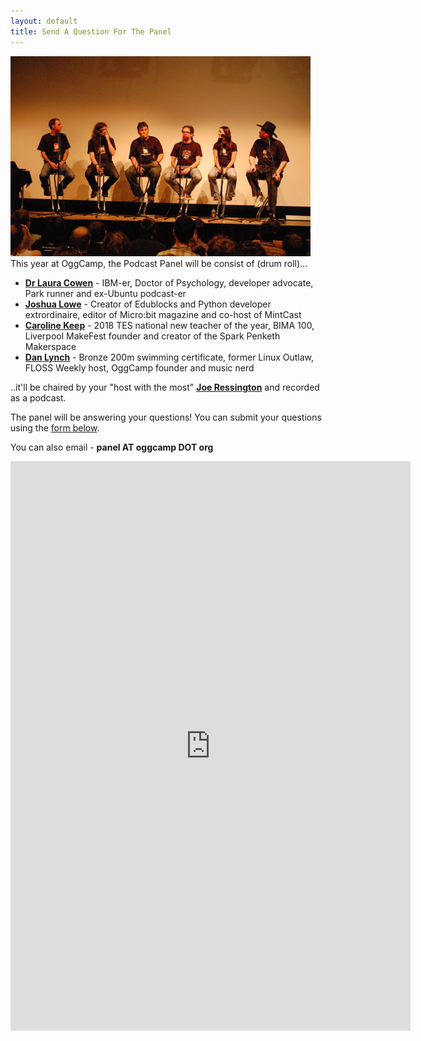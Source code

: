 ```yaml
---
layout: default
title: Send A Question For The Panel
---
```


<img src="/assets/img/Oggcamp11Podcast.jpg" class="right-float-crew" /> This year at OggCamp, the Podcast Panel will be consist of (drum roll)...
- <a href="hhttp://lauracowen.co.uk/blog/about/">**Dr Laura Cowen**</a> - IBM-er, Doctor of Psychology, developer advocate, Park runner and ex-Ubuntu podcast-er
- <a href="https://about.me/joshua.lowe">**Joshua Lowe**</a> - Creator of Edublocks and Python developer extrordinaire, editor of Micro:bit magazine and co-host of MintCast
- <a href="https://twitter.com/Ka81">**Caroline Keep**</a> - 2018 TES national new teacher of the year, BIMA 100, Liverpool MakeFest founder and creator of the Spark Penketh Makerspace
- <a href="https://danlynch.org/">**Dan Lynch**</a> - Bronze 200m swimming certificate, former Linux Outlaw, FLOSS Weekly host, OggCamp founder and music nerd

..it'll be chaired by your "host with the most" <a href="https://joeress.com">**Joe Ressington**</a> and recorded as a podcast.

<p>The panel will be answering your questions! You can submit your questions using the <a href="https://docs.google.com/forms/d/e/1FAIpQLSe2ANrk7xZgppydu8BBSB1fi5qZhsqJFG1lt0B_q0lrZY-R3A/viewform">form below</a>.</p>

You can also email - **panel AT oggcamp DOT org**


<iframe class="panelform" src="https://docs.google.com/forms/d/e/1FAIpQLSe2ANrk7xZgppydu8BBSB1fi5qZhsqJFG1lt0B_q0lrZY-R3A/viewform?embedded=true" width="640" height="911" frameborder="0" marginheight="0" marginwidth="0">Loading…</iframe>

